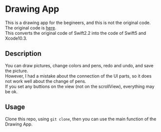 # Drawing App  
This is a drawing app for the begineers, and this is not the original code.  
The original code is [here](https://github.com/anthrgrnwrld/drawWithExpand/tree/66fafc321ba11a57a8560a4149579dd6d8b25985).  
This converts the original code of Swift2.2 into the code of Swift5 and Xcode10.3.  
  
## Description  
  
You can draw pictures, change colors and pens, redo and undo, and save the picture.  
However, I had a mistake about the connection of the UI parts, so it does not work well about the change of pens.  
If you set any buttions on the view (not on the scrollView), everything may be ok.  
  
## Usage  
Clone this repo, using `git clone`, then you can use the main function of the Drawing App.  

